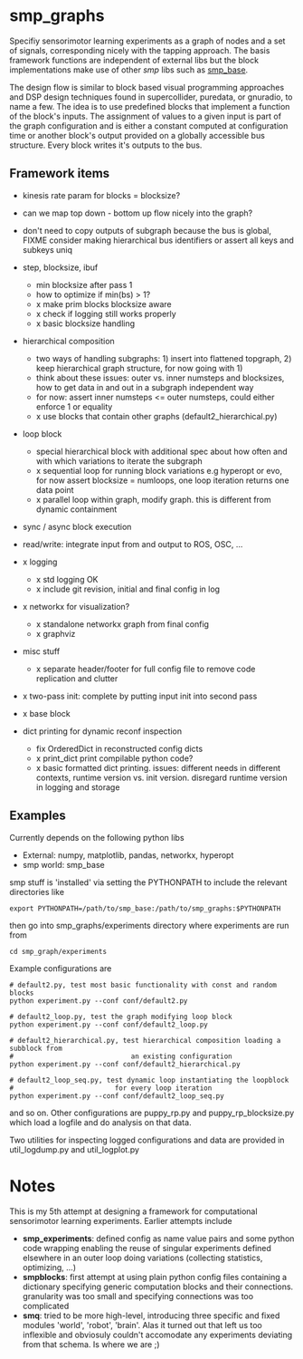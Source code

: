 

# smp\_graphs

Specifiy sensorimotor learning experiments as a graph of nodes and a
set of signals, corresponding nicely with the tapping approach. The
basis framework functions are independent of external libs but the
block implementations make use of other *smp* libs such as
[smp\_base](https://github.com/x75/smp_base).

The design flow is similar to block based visual programming
approaches and DSP design techniques found in supercollider, puredata,
or gnuradio, to name a few. The idea is to use predefined blocks that
implement a function of the block's inputs. The assignment of values
to a given input is part of the graph configuration and is either a
constant computed at configuration time or another block's output
provided on a globally accessible bus structure. Every block writes
it's outputs to the bus.


## Framework items

-   kinesis rate param for blocks = blocksize?
-   can we map top down - bottom up flow nicely into the graph?

-   don't need to copy outputs of subgraph because the bus is global,
    FIXME consider making hierarchical bus identifiers or assert all
    keys and subkeys uniq

-   step, blocksize, ibuf
    -   min blocksize after pass 1
    -   how to optimize if min(bs) > 1?
    -   x make prim blocks blocksize aware
    -   x check if logging still works properly
    -   x basic blocksize handling

-   hierarchical composition
    -   two ways of handling subgraphs: 1) insert into flattened
        topgraph, 2) keep hierarchical graph structure, for now going
        with 1)
    -   think about these issues: outer vs. inner numsteps and blocksizes,
        how to get data in and out in a subgraph independent way
    -   for now: assert inner numsteps <= outer numsteps, could either
        enforce 1 or equality
    -   x use blocks that contain other graphs (default2\_hierarchical.py)

-   loop block
    -   special hierarchical block with additional spec about how often
        and with which variations to iterate the subgraph
    -   x sequential loop for running block variations e.g hyperopt or evo,
        for now assert blocksize = numloops, one loop iteration returns
        one data point
    -   x parallel loop within graph, modify graph. this is different
        from dynamic containment

-   sync / async block execution

-   read/write: integrate input from and output to ROS, OSC, &#x2026;

-   x logging
    -   x std logging OK
    -   x include git revision, initial and final config in log

-   x networkx for visualization?
    -   x standalone networkx graph from final config
    -   x graphviz

-   misc stuff
    -   x separate header/footer for full config file to remove code
        replication and clutter

-   x two-pass init: complete by putting input init into second pass

-   x base block

-   dict printing for dynamic reconf inspection
    -   fix OrderedDict in reconstructed config dicts
    -   x print\_dict print compilable python code?
    -   x basic formatted dict printing. issues: different needs in
        different contexts, runtime version vs. init version. disregard
        runtime version in logging and storage


## Examples

Currently depends on the following python libs

-   External: numpy, matplotlib, pandas, networkx, hyperopt
-   smp world: smp\_base

smp stuff is 'installed' via setting the PYTHONPATH to include the
relevant directories like

    export PYTHONPATH=/path/to/smp_base:/path/to/smp_graphs:$PYTHONPATH

then go into smp\_graphs/experiments directory where experiments are
run from

    cd smp_graph/experiments

Example configurations are 

    # default2.py, test most basic functionality with const and random blocks
    python experiment.py --conf conf/default2.py

    # default2_loop.py, test the graph modifying loop block
    python experiment.py --conf conf/default2_loop.py

    # default2_hierarchical.py, test hierarchical composition loading a subblock from
    #                             an existing configuration
    python experiment.py --conf conf/default2_hierarchical.py

    # default2_loop_seq.py, test dynamic loop instantiating the loopblock
    #                         for every loop iteration
    python experiment.py --conf conf/default2_loop_seq.py

and so on. Other configurations are puppy\_rp.py and
puppy\_rp\_blocksize.py which load a logfile and do analysis on that
data.

Two utilities for inspecting logged configurations and data are
provided in util\_logdump.py and util\_logplot.py


# Notes

This is my 5th attempt at designing a framework for computational
sensorimotor learning experiments. Earlier attempts include

-   **smp\_experiments**: defined config as name value pairs and some
    python code wrapping enabling the reuse of singular experiments
    defined elsewhere in an outer loop doing variations (collecting
    statistics, optimizing, &#x2026;)
-   **smpblocks**: first attempt at using plain python config files
    containing a dictionary specifying generic computation blocks and
    their connections. granularity was too small and specifying
    connections was too complicated
-   **smq**: tried to be more high-level, introducing three specific and
    fixed modules 'world', 'robot', 'brain'. Alas it turned out that
    left us too inflexible and obviosuly couldn't accomodate any
    experiments deviating from that schema. Is where we are ;)

